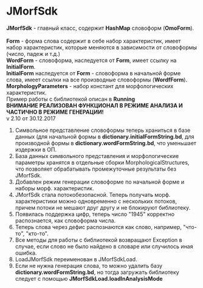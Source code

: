 # JMorfSdk<br>
<b>JMorfSdk</b> - главный класс, содержит <b>HashMap</b> словоформ (<b>OmoForm</b>). <br>
<br>
<b>Form</b> - форма слова содержит в себе набор характеристик, имеет набор характеристик, которые меняются в зависимости от словоформы (число, падеж и т.д.) <br>
<b>WordForm</b> - словоформа, наследуется от <b>Form</b>, имеет ссылку на <b>InitialForm</b>. <br>
<b>InitialForm</b> наследуется от <b>Form</b> - словоформа в начальной форме слова, имеет ссылки на все производные словоформы (<b>WordfForm</b>). <br>
<b>MorphologyParameters</b> - набор констант для морфологических характеристик. <br>
Пример работы с библиотекой описан в <b>Running</b> <br>
<b>ВНИМАНИЕ РЕАЛИЗОВАН ФУНКЦИОНАЛ В РЕЖИМЕ АНАЛИЗА И ЧАСТИЧНО В РЕЖИМЕ ГЕНЕРАЦИИ! </b>
<br>
v 2.10 от 30.12.2017 <br>
1) Символьное представление словоформы теперь храниться в базе данных (для начальной формы в <b>dictionary.initialFormString.bd</b>, для производной формы в <b>dictionary.wordFormString.bd</b>, что уменьшает издержки в ОП. <br>
2) База данных символьного представления и морфологические параметры хранятся в отдельные сборки MorphologicalStructures, что позволяет обрабатывать промежуточные результаты без JMorfSdk. <br>
3) Добавлен режим генерации словоформе по начальной форме и наборы морф. характеристик. <br>
4) JMorfSdk стала потокобезопасной. Теперь получать морф. характеристики можно одновременно с нескольких потоков, причем потоки не мешают друг другу и не блокируют библиотеку. <br>
5) Появилась поддержка цифр, теперь число "1945" корректно распознается, как словоформа числа. <br>
6) Теперь слова через дефис распознаются как слово, например, "что-то", "кто-то". <br>
7) Все методы для работы с библиотекой возвращают Exception в случае, если слово не было найдено в словаре или случилось иная ошибка. <br>
8) LoadJMorfSdk переименован в JMorfSdkLoad. <br>
9) Если не нужна генерация слова, то можно удалить базу <b>dictionary.wordFormString.bd</b>, но тогда загружать библиотеку следует с помощью <b>JMorfSdkLoad.loadInAnalysisMode</b> <br>

